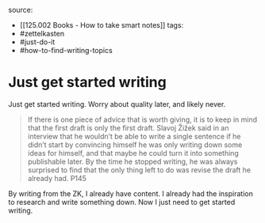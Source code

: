 source:
- [[125.002 Books - How to take smart notes]]
tags:
- #zettelkasten 
- #just-do-it 
- #how-to-find-writing-topics 

# Just get started writing

Just get started writing. Worry about quality later, and likely never.
> If there is one piece of advice that is worth giving, it is to keep in mind that the first draft is only the first draft. Slavoj Žižek said in an interview that he wouldn’t be able to write a single sentence if he didn’t start by convincing himself he was only writing down some ideas for himself, and that maybe he could turn it into something publishable later. By the time he stopped writing, he was always surprised to find that the only thing left to do was revise the draft he already had. P145

By writing from the ZK, I already have content. I already had the inspiration to research and write something down. Now I just need to get started writing.
